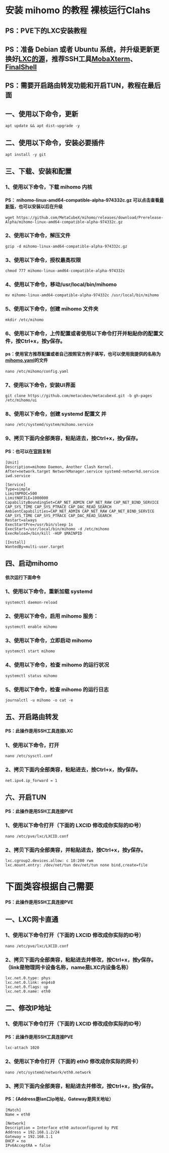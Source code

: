 # 安装 mihomo 的教程 裸核运行Clahs
## PS：PVE下的LXC安装教程

## PS：准备 Debian 或者 Ubuntu 系统，并升级更新更换好[LXC的源](https://github.com/axcsz/Collect/blob/master/ProxmoxVE/ProxmoxVE-8.1%E6%BA%90.md)，推荐SSH工具[MobaXterm](https://mobaxterm.mobatek.net/download.html)、[FinalShell](https://www.hostbuf.com/t/988.html)

## PS：需要开启路由转发功能和开启TUN，教程在最后面


## 一、使用以下命令，更新
~~~
apt update && apt dist-upgrade -y
~~~

## 二、使用以下命令，安装必要插件
~~~
apt install -y git
~~~

## 三、下载、安装和配置

### 1、使用以下命令，下载 mihomo 内核
#### PS： mihomo-linux-amd64-compatible-alpha-974332c.gz   可以点击查看[最新版](https://github.com/MetaCubeX/mihomo/releases/tag/Prerelease-Alpha)，也可以安装以后在升级
~~~
wget https://github.com/MetaCubeX/mihomo/releases/download/Prerelease-Alpha/mihomo-linux-amd64-compatible-alpha-974332c.gz
~~~

### 2、使用以下命令，解压文件
~~~
gzip -d mihomo-linux-amd64-compatible-alpha-974332c.gz
~~~

### 3、使用以下命令，授权最高权限
~~~
chmod 777 mihomo-linux-amd64-compatible-alpha-974332c
~~~

### 4、使用以下命令，移动/usr/local/bin/mihomo
~~~
mv mihomo-linux-amd64-compatible-alpha-974332c /usr/local/bin/mihomo
~~~

### 5、使用以下命令，创建 mihomo 文件夹
~~~
mkdir /etc/mihomo
~~~

### 6、使用以下命令，上传配置或者使用以下命令打开并粘贴你的配置文件，按Ctrl+x，按y保存。
#### ps：使用官方推荐配置或者自己按照官方例子填写，也可以使用我提供的名称为[mihomo.yaml](https://github.com/axcsz/Collect/blob/master/Clash.Meta/mihomo.yaml)的文件
~~~
nano /etc/mihomo/config.yaml
~~~

### 7、使用以下命令，安装UI界面
~~~
git clone https://github.com/metacubex/metacubexd.git -b gh-pages /etc/mihomo/ui
~~~

### 8、使用以下命令，创建 systemd 配置文  并
~~~
nano /etc/systemd/system/mihomo.service
~~~

### 9、拷贝下面内全部类容，粘贴进去，按Ctrl+x，按y保存。
#### PS：也可以在[官网](https://wiki.metacubex.one/startup/service/)复制
~~~
[Unit]
Description=mihomo Daemon, Another Clash Kernel.
After=network.target NetworkManager.service systemd-networkd.service iwd.service

[Service]
Type=simple
LimitNPROC=500
LimitNOFILE=1000000
CapabilityBoundingSet=CAP_NET_ADMIN CAP_NET_RAW CAP_NET_BIND_SERVICE CAP_SYS_TIME CAP_SYS_PTRACE CAP_DAC_READ_SEARCH
AmbientCapabilities=CAP_NET_ADMIN CAP_NET_RAW CAP_NET_BIND_SERVICE CAP_SYS_TIME CAP_SYS_PTRACE CAP_DAC_READ_SEARCH
Restart=always
ExecStartPre=/usr/bin/sleep 1s
ExecStart=/usr/local/bin/mihomo -d /etc/mihomo
ExecReload=/bin/kill -HUP $MAINPID

[Install]
WantedBy=multi-user.target
~~~

## 四、启动mihomo
#### 依次运行下面命令

### 1、使用以下命令，重新加载 systemd
~~~
systemctl daemon-reload
~~~

### 2、使用以下命令，启用 mihomo 服务：
~~~
systemctl enable mihomo
~~~

### 3、使用以下命令，立即启动 mihomo
~~~
systemctl start mihomo
~~~

### 4、使用以下命令，检查 mihomo 的运行状况
~~~
systemctl status mihomo
~~~

### 5、使用以下命令，检查 mihomo 的运行日志
~~~
journalctl -u mihomo -o cat -e
~~~

## 五、开启路由转发
#### PS：此操作是用SSH工具连接LXC
### 1、使用以下命令，打开
~~~
nano /etc/sysctl.conf
~~~

### 2、拷贝下面内全部类容，粘贴进去，按Ctrl+x，按y保存。
~~~
net.ipv4.ip_forward = 1
~~~

## 六、开启TUN
#### PS：此操作是用SSH工具连接PVE
### 1、使用以下命令打开（下面的 LXCID 修改成你实际的ID号）
~~~
nano /etc/pve/lxc/LXCID.conf
~~~

### 2、拷贝下面内全部类容，并粘贴进去，按Ctrl+x，按y保存。
~~~
lxc.cgroup2.devices.allow: c 10:200 rwm
lxc.mount.entry: /dev/net/tun dev/net/tun none bind,create=file
~~~

# 下面类容根据自己需要
#### PS：此操作是用SSH工具连接PVE
## 一、LXC网卡直通
### 1、使用以下命令打开（下面的 LXCID 修改成你实际的ID号）
~~~
nano /etc/pve/lxc/LXCID.conf
~~~

### 2、拷贝下面内全部类容，粘贴进去并修改，按Ctrl+x，按y保存。（link是物理网卡设备名称，name是LXC内设备名称）
~~~
lxc.net.0.type: phys
lxc.net.0.link: enp4s0
lxc.net.0.flags: up
lxc.net.0.name: eth0
~~~

## 二、修改IP地址
### 1、使用以下命令打开（下面的 LXCID 修改成你实际的ID号）
#### PS：此操作是用SSH工具连接PVE
~~~
lxc-attach 1020
~~~
### 2、使用以下命令打开（下面的 eth0 修改成你实际的网卡）
~~~
nano /etc/systemd/network/eth0.network
~~~
### 3、拷贝下面内全部类容，粘贴进去并修改，按Ctrl+x，按y保存。
#### PS：{Address是lan口ip地址，Gateway是网关地址）
~~~
[Match]
Name = eth0

[Network]
Description = Interface eth0 autoconfigured by PVE
Address = 192.168.1.2/24
Gateway = 192.168.1.1
DHCP = no
IPv6AcceptRA = false
~~~






















